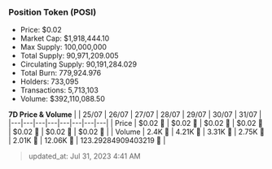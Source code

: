
  ### Position Token (POSI)
  - Price: $0.02
  - Market Cap: $1,918,444.10
  - Max Supply: 100,000,000
  - Total Supply: 90,971,209.005
  - Circulating Supply: 90,191,284.029
  - Total Burn: 779,924.976
  - Holders: 733,095
  - Transactions: 5,713,103
  - Volume: $392,110,088.50

  **7D Price & Volume**
  | | 25&#x2F;07 | 26&#x2F;07 | 27&#x2F;07 | 28&#x2F;07 | 29&#x2F;07 | 30&#x2F;07 | 31&#x2F;07 |
  |---|---|---|---|---|---|---|---|
  | Price | $0.02 🚀 | $0.02 🚀 | $0.02 🔻 | $0.02 🔻 | $0.02 🔻 | $0.02 🔻 | $0.02 🚀 |
  | Volume | 2.4K 🔻 | 4.21K 🚀 | 3.31K 🔻 | 2.75K 🔻 | 2.01K 🔻 | 12.06K 🚀 | 123.29284909403219 🔻 |

  > updated_at: Jul 31, 2023 4:41 AM
